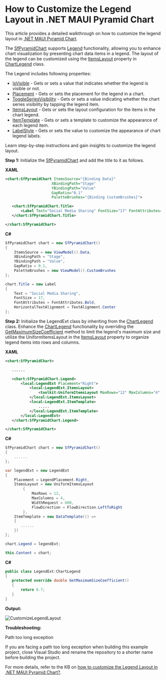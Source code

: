 # How to Customize the Legend Layout in .NET MAUI Pyramid Chart
This article provides a detailed walkthrough on how to customize the legend layout in [.NET MAUI Pyramid Chart](https://www.syncfusion.com/maui-controls/maui-pyramid-charts).

The [SfPyramidChart](https://help.syncfusion.com/cr/maui/Syncfusion.Maui.Charts.SfPyramidChart.html) supports [Legend](https://help.syncfusion.com/cr/maui/Syncfusion.Maui.Charts.ChartBase.html#Syncfusion_Maui_Charts_ChartBase_Legend) functionality, allowing you to enhance chart visualization by presenting chart data items in a legend. The layout of the legend can be customized using the [ItemsLayout](https://help.syncfusion.com/cr/maui/Syncfusion.Maui.Charts.ChartLegend.html#Syncfusion_Maui_Charts_ChartLegend_ItemsLayout) property in [ChartLegend](https://help.syncfusion.com/cr/maui/Syncfusion.Maui.Charts.ChartLegend.html) class.

The Legend includes following properties:
* [IsVisible](https://help.syncfusion.com/cr/maui/Syncfusion.Maui.Charts.ChartLegend.html#Syncfusion_Maui_Charts_ChartLegend_IsVisible) - Gets or sets a value that indicates whether the legend is visible or not.
* [Placement](https://help.syncfusion.com/cr/maui/Syncfusion.Maui.Charts.ChartLegend.html#Syncfusion_Maui_Charts_ChartLegend_Placement) - Gets or sets the placement for the legend in a chart.
* [ToggleSeriesVisibility](https://help.syncfusion.com/cr/maui/Syncfusion.Maui.Charts.ChartLegend.html#Syncfusion_Maui_Charts_ChartLegend_ToggleSeriesVisibility) - Gets or sets a value indicating whether the chart series visibility by tapping the legend item.
* [ItemsLayout](https://help.syncfusion.com/cr/maui/Syncfusion.Maui.Charts.ChartLegend.html#Syncfusion_Maui_Charts_ChartLegend_ItemsLayout) - Gets or sets the layout configuration for the items in the chart legend.
* [ItemTemplate](https://help.syncfusion.com/cr/maui/Syncfusion.Maui.Charts.ChartLegend.html#Syncfusion_Maui_Charts_ChartLegend_ItemTemplate) - Gets or sets a template to customize the appearance of each legend item.
* [LabelStyle](https://help.syncfusion.com/cr/maui/Syncfusion.Maui.Charts.ChartLegend.html#Syncfusion_Maui_Charts_ChartLegend_LabelStyle) - Gets or sets the value to customize the appearance of chart legend labels.

Learn step-by-step instructions and gain insights to customize the legend layout.

**Step 1:** Initialize the [SfPyramidChart](https://help.syncfusion.com/maui/pyramid-charts/getting-started) and add the title to it as follows.

**XAML**

 ```xml
<chart:SfPyramidChart ItemsSource="{Binding Data}"
                      XBindingPath="Stage"
                      YBindingPath="Value"
                      GapRatio="0.1"
                      PaletteBrushes="{Binding CustomBrushes}">

    <chart:SfPyramidChart.Title>
        <Label Text="Social Media Sharing" FontSize="17" FontAttributes="Bold" HorizontalTextAlignment="Center"/>
    </chart:SfPyramidChart.Title>

</chart:SfPyramidChart> 
 ```

**C#**

```csharp
SfPyramidChart chart = new SfPyramidChart()
{
    ItemsSource = new ViewModel().Data,
    XBindingPath = "Stage",
    YBindingPath = "Value",
    GapRatio = 0.1,
    PaletteBrushes = new ViewModel().CustomBrushes
};

chart.Title = new Label
{
    Text = "Social Media Sharing",
    FontSize = 17,
    FontAttributes = FontAttributes.Bold,
    HorizontalTextAlignment = TextAlignment.Center
}; 
 ```
 
**Step 2:** Initialize the LegendExt class by inheriting from the [ChartLegend](https://help.syncfusion.com/maui/pyramid-charts/legend) class. Enhance the [ChartLegend](https://help.syncfusion.com/maui/pyramid-charts/legend) functionality by overriding the [GetMaximumSizeCoefficient](https://help.syncfusion.com/cr/maui/Syncfusion.Maui.Charts.ChartLegend.html#Syncfusion_Maui_Charts_ChartLegend_GetMaximumSizeCoefficient) method to limit the legend's maximum size and utilize the UniformItemsLayout in the [ItemsLayout](https://help.syncfusion.com/maui/pyramid-charts/legend#items-layout) property to organize legend items into rows and columns.

**XAML**
 
 ```xml
<chart:SfPyramidChart>

    ......

    <chart:SfPyramidChart.Legend>
        <local:LegendExt Placement="Right">
            <local:LegendExt.ItemsLayout>
                <toolkit:UniformItemsLayout MaxRows="12" MaxColumns="4" WidthRequest="600" FlowDirection="LeftToRight"/>
            </local:LegendExt.ItemsLayout>
            <local:LegendExt.ItemTemplate>
                .....
            </local:LegendExt.ItemTemplate>
        </local:LegendExt>
    </chart:SfPyramidChart.Legend>

</chart:SfPyramidChart> 
 ```

**C#**

```csharp
SfPyramidChart chart = new SfPyramidChart()
{
    ......
};

var legendExt = new LegendExt
{
    Placement = LegendPlacement.Right,
    ItemsLayout = new UniformItemsLayout
        {
            MaxRows = 12,
            MaxColumns = 4,
            WidthRequest = 600,
            FlowDirection = FlowDirection.LeftToRight
        },
    ItemTemplate = new DataTemplate(() =>
    {
       ......
    })
};

chart.Legend = legendExt;

this.Content = chart; 
 ```

**C#**
 
 ```csharp
public class LegendExt:ChartLegend
{
    protected override double GetMaximumSizeCoefficient()
    {
        return 0.7;
    }
} 
 ```
 

**Output:**

![CustomizeLegendLayout](https://github.com/user-attachments/assets/ab4c09a8-7760-4707-8f4a-6f838fd5c6c7)

**Troubleshooting:**

Path too long exception

If you are facing a path too long exception when building this example project, close Visual Studio and rename the repository to a shorter name before building the project.

For more details, refer to the KB on [how to customize the Legend Layout in .NET MAUI Pyramid Chart?](https://support.syncfusion.com/kb/article/18615/how-to-customize-the-legend-layout-in-net-maui-pyramid-chart-).

